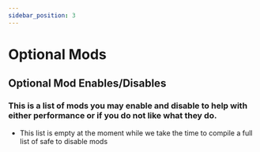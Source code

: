 ```yaml
---
sidebar_position: 3
---
```


# Optional Mods

## **Optional Mod Enables/Disables**
### **This is a list of mods you may enable and disable to help with either performance or if you do not like what they do.**

- This list is empty at the moment while we take the time to compile a full list of safe to disable mods
